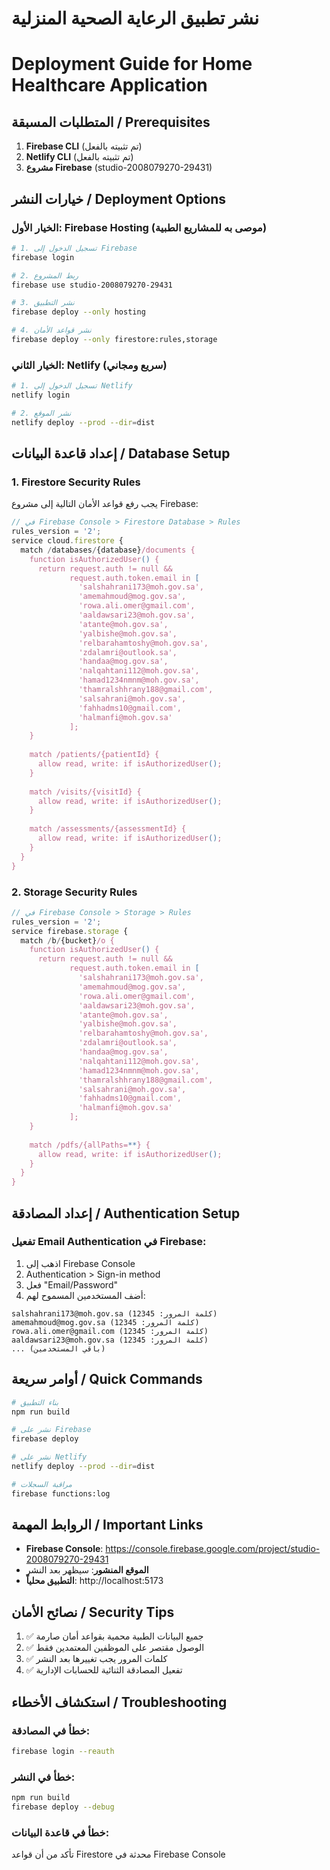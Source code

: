 # نشر تطبيق الرعاية الصحية المنزلية
# Deployment Guide for Home Healthcare Application

## المتطلبات المسبقة / Prerequisites

1. **Firebase CLI** (تم تثبيته بالفعل)
2. **Netlify CLI** (تم تثبيته بالفعل)
3. **مشروع Firebase** (studio-2008079270-29431)

## خيارات النشر / Deployment Options

### الخيار الأول: Firebase Hosting (موصى به للمشاريع الطبية)

```bash
# 1. تسجيل الدخول إلى Firebase
firebase login

# 2. ربط المشروع
firebase use studio-2008079270-29431

# 3. نشر التطبيق
firebase deploy --only hosting

# 4. نشر قواعد الأمان
firebase deploy --only firestore:rules,storage
```

### الخيار الثاني: Netlify (سريع ومجاني)

```bash
# 1. تسجيل الدخول إلى Netlify
netlify login

# 2. نشر الموقع
netlify deploy --prod --dir=dist
```

## إعداد قاعدة البيانات / Database Setup

### 1. Firestore Security Rules

يجب رفع قواعد الأمان التالية إلى مشروع Firebase:

```javascript
// في Firebase Console > Firestore Database > Rules
rules_version = '2';
service cloud.firestore {
  match /databases/{database}/documents {
    function isAuthorizedUser() {
      return request.auth != null && 
             request.auth.token.email in [
               'salshahrani173@moh.gov.sa',
               'amemahmoud@mog.gov.sa', 
               'rowa.ali.omer@gmail.com',
               'aaldawsari23@moh.gov.sa',
               'atante@moh.gov.sa',
               'yalbishe@moh.gov.sa',
               'relbarahamtoshy@moh.gov.sa',
               'zdalamri@outlook.sa',
               'handaa@mog.gov.sa',
               'nalqahtani112@moh.gov.sa',
               'hamad1234nmnm@moh.gov.sa',
               'thamralshhrany188@gmail.com',
               'salsahrani@moh.gov.sa',
               'fahhadms10@gmail.com',
               'halmanfi@moh.gov.sa'
             ];
    }
    
    match /patients/{patientId} {
      allow read, write: if isAuthorizedUser();
    }
    
    match /visits/{visitId} {
      allow read, write: if isAuthorizedUser();
    }
    
    match /assessments/{assessmentId} {
      allow read, write: if isAuthorizedUser();
    }
  }
}
```

### 2. Storage Security Rules

```javascript
// في Firebase Console > Storage > Rules
rules_version = '2';
service firebase.storage {
  match /b/{bucket}/o {
    function isAuthorizedUser() {
      return request.auth != null && 
             request.auth.token.email in [
               'salshahrani173@moh.gov.sa',
               'amemahmoud@mog.gov.sa', 
               'rowa.ali.omer@gmail.com',
               'aaldawsari23@moh.gov.sa',
               'atante@moh.gov.sa',
               'yalbishe@moh.gov.sa',
               'relbarahamtoshy@moh.gov.sa',
               'zdalamri@outlook.sa',
               'handaa@mog.gov.sa',
               'nalqahtani112@moh.gov.sa',
               'hamad1234nmnm@moh.gov.sa',
               'thamralshhrany188@gmail.com',
               'salsahrani@moh.gov.sa',
               'fahhadms10@gmail.com',
               'halmanfi@moh.gov.sa'
             ];
    }
    
    match /pdfs/{allPaths=**} {
      allow read, write: if isAuthorizedUser();
    }
  }
}
```

## إعداد المصادقة / Authentication Setup

### تفعيل Email Authentication في Firebase:

1. اذهب إلى Firebase Console
2. Authentication > Sign-in method
3. فعل "Email/Password"
4. أضف المستخدمين المسموح لهم:

```
salshahrani173@moh.gov.sa (كلمة المرور: 12345)
amemahmoud@mog.gov.sa (كلمة المرور: 12345)
rowa.ali.omer@gmail.com (كلمة المرور: 12345)
aaldawsari23@moh.gov.sa (كلمة المرور: 12345)
... (باقي المستخدمين)
```

## أوامر سريعة / Quick Commands

```bash
# بناء التطبيق
npm run build

# نشر على Firebase
firebase deploy

# نشر على Netlify
netlify deploy --prod --dir=dist

# مراقبة السجلات
firebase functions:log
```

## الروابط المهمة / Important Links

- **Firebase Console**: https://console.firebase.google.com/project/studio-2008079270-29431
- **الموقع المنشور**: سيظهر بعد النشر
- **التطبيق محلياً**: http://localhost:5173

## نصائح الأمان / Security Tips

1. ✅ جميع البيانات الطبية محمية بقواعد أمان صارمة
2. ✅ الوصول مقتصر على الموظفين المعتمدين فقط
3. ✅ كلمات المرور يجب تغييرها بعد النشر
4. ✅ تفعيل المصادقة الثنائية للحسابات الإدارية

## استكشاف الأخطاء / Troubleshooting

### خطأ في المصادقة:
```bash
firebase login --reauth
```

### خطأ في النشر:
```bash
npm run build
firebase deploy --debug
```

### خطأ في قاعدة البيانات:
تأكد من أن قواعد Firestore محدثة في Firebase Console
